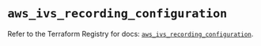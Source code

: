 # `aws_ivs_recording_configuration`

Refer to the Terraform Registry for docs: [`aws_ivs_recording_configuration`](https://registry.terraform.io/providers/hashicorp/aws/6.10.0/docs/resources/ivs_recording_configuration).
